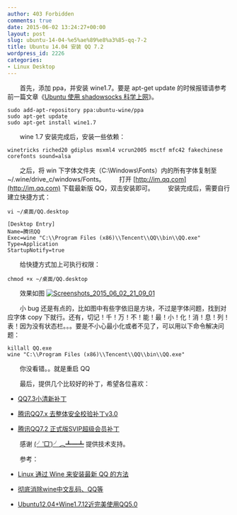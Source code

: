 ```yaml
---
author: 403 Forbidden
comments: true
date: 2015-06-02 13:24:27+00:00
layout: post
slug: ubuntu-14-04-%e5%ae%89%e8%a3%85-qq-7-2
title: Ubuntu 14.04 安装 QQ 7.2
wordpress_id: 2226
categories:
- Linux Desktop
---
```

　　首先，添加 ppa，并安装 wine1.7。要是 apt-get update 的时候报错请参考前一篇文章《[Ubuntu 使用 shadowsocks 科学上网](http://futa.ooo/2218.html)》。
```shell
sudo add-apt-repository ppa:ubuntu-wine/ppa
sudo apt-get update
sudo apt-get install wine1.7
```

　　wine 1.7 安装完成后，安装一些依赖：
```shell
winetricks riched20 gdiplus msxml4 vcrun2005 msctf mfc42 fakechinese corefonts sound=alsa
```

　　之后，将 win 下字体文件夹（C:\Windows\Fonts）内的所有字体复制至 ~/.wine/drive_c/windows/Fonts。
　　打开 [http://im.qq.com](http://im.qq.com) 下载最新版 QQ，双击安装即可。
　　安装完成后，需要自行建立快捷方式：
```shell
vi ~/桌面/QQ.desktop
```

```
[Desktop Entry]
Name=腾讯QQ
Exec=wine "C:\\Program Files (x86)\\Tencent\\QQ\\bin\\QQ.exe"
Type=Application
StartupNotify=true
```

　　给快捷方式加上可执行权限：
```shell
chmod +x ~/桌面/QQ.desktop
```


　　效果如图
[![Screenshots_2015_06_02_21_09_01](/uploads/2015/06/Screenshots_2015_06_02_21_09_01-300x169.png)](/uploads/2015/06/Screenshots_2015_06_02_21_09_01.png)

　　小 bug 还是有点的，比如图中有些字依旧是方块，不过是字体问题，找到对应字体 copy 下就行。还有，切记！千！万！不！能！最！小！化！消！息！列！表！因为没有状态栏。。。要是不小心最小化或者不见了，可以用以下命令解决问题：
```shell
killall QQ.exe
wine "C:\\Program Files (x86)\\Tencent\\QQ\\bin\\QQ.exe"
```

　　你没看错。。就是重启 QQ

　　最后，提供几个比较好的补丁，希望各位喜欢：



	
  * [QQ7.3小清新补丁](http://www.laibude.com/blog/22.html)

	
  * [腾讯QQ7.x 去整体安全校验补丁v3.0](http://www.zdfans.com/589.html)

	
  * [腾讯QQ7.2 正式版SVIP超级会员补丁](http://www.zdfans.com/583.html)



　　感谢 [(╯‵□′)╯︵┻━┻](https://www.maou.me) 提供技术支持。

　　参考：



	
  * [Linux 通过 Wine 来安装最新 QQ 的方法](https://www.maou.me/20.html)

	
  * [彻底消除wine中文乱码、QQ等](http://blog.aizhet.com/Windows/12172.html)

	
  * [Ubuntu12.04+Wine1.7.12近完美使用QQ5.0](http://forum.ubuntu.org.cn/viewtopic.php?f=121&t=455783)


